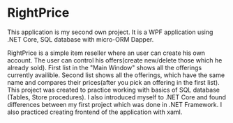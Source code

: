 # RightPrice

This application is my second own project. It is a WPF application using .NET Core, SQL database with micro-ORM Dapper.

RightPrice is a simple item reseller where an user can create his own account. The user can control his offers(create new/delete those which he already sold).
First list in the "Main Window" shows all the offerings currently availible. Second list shows all the offerings, which have the same name and compares their prices(after you pick an offering in the first list). 
This project was created to practice working with basics of SQL database (Tables, Store procedures). I also introduced myself to .NET Core and found differences between my first project which was done in .NET Framework.
I also practiced creating frontend of the application with xaml.
